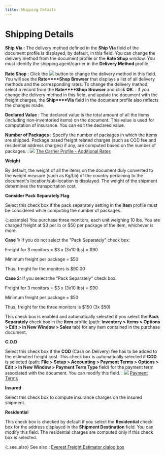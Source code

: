 ```yaml
---
title: Shipping Details
---
```


# Shipping Details


**Ship Via**
: The delivery method defined in the **Ship 
 Via** field of the document profile is displayed, by default, in  this field. You can change the delivery method from the document profile  or the **Rate Shop** window. You must  identify the shipping agent/carrier in the **Delivery 
 Method** profile.


**Rate Shop**
: Click the ![]({{site.pp_baseurl}}/img/pur_rate_shop.gif) button to change the  delivery method in this field. You will see the **Rate****Shop** **Browser**  that displays a list of all delivery methods and the corresponding rates.  To change the delivery method, select a record from the **Rate****Shop** **Browser**  and click **OK**.
: If you change the delivery method in this field,  and update the document with the freight charges, the **Ship****Via** field in the document profile  also reflects the changes made.


**Declared Value**
: The declared value is the total amount of all the  items (including non-inventoried items) on the document. This value is  used for computation of insurance. You can edit the declared value.


**Number of Packages**
: Specify the number of packages in which the items  are shipped. Package based freight related charges (such as COD fee and  residential address charges) if any, are computed based on the number  of packages.
: ![]({{site.pp_baseurl}}/img/lens.gif) [The  Carrier Profile - Additional Rates]({{site.sc_chm}}/misc/delivery_method_profile_rate_tab.html)


**Weight**


By default, the weight of all the items on the document  duly converted to the weight measure (such as Kg/Lb) of the country pertaining  to the document's location/sub-location is displayed. The weight of the  shipment determines the transportation cost.


**Consider Pack Separately Flag**


Select this check box if the pack separately setting  in the **Item** profile must be considered  while computing the number of packages.


{:.example}
You purchase three monitors, each unit weighing  10 lbs. You are charged freight at $3 per lb or $50 per package of the  item, whichever is more.


**Case 1:**  If you do not select the "Pack Separately" check box:


Freight for 3 monitors = $3 x (3x10 lbs) =  $90


Minimum freight per package = $50


Thus, freight for the monitors is $90.00


**Case 2:**  If you select the "Pack Separately" check box:


Freight for 3 monitors = $3 x (3x10 lbs) =  $90


Minimum freight per package = $50


Thus, freight for the three monitors is $150  (3x $50)


This check box is enabled and automatically selected  if you select the **Pack Separately**  check box in the **Item** profile  (path: **Inventory &gt; Items &gt; Options 
 &gt; Edit &gt; in New Window &gt; Sales** tab) for any item contained  in the purchase document.


**C.O.D**


Select this check box if the **COD**  (Cash on Delivery) fee has to be added to the estimated freight cost.  This check box is automatically selected if **COD**  is selected (path: **File &gt; Setup &gt; 
 Accounting &gt; Payment Terms &gt; Options &gt; Edit &gt; In New Window 
 &gt; Payment Term Type** field) for the payment term associated with  the document. You can modify this field.
: ![]({{site.pp_baseurl}}/img/lens.gif) [Payment  Terms]({{site.sc_chm}}/options/payment-information/payment-terms/payment_terms.html)


**Insured**


Select this check box to compute insurance charges  on the insured shipment.


**Residential**


This check box is checked by default if you select  the **Residential** check box for  the address displayed in the **Shipment 
 Destination** field. You can modify this field. The residential charges  are computed only if this check box is selected.


{:.see_also}
See also
: [Everest  Freight Estimator dialog box]({{site.pp_baseurl}}/purc-proc/doc-profile/doc-options/utils/freight-est/everest_freight_estimator_dialog_box_purchases.html)
